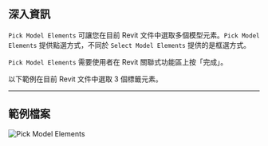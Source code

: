 ## 深入資訊
`Pick Model Elements` 可讓您在目前 Revit 文件中選取多個模型元素。`Pick Model Elements` 提供點選方式，不同於 `Select Model Elements` 提供的是框選方式。

`Pick Model Elements` 需要使用者在 Revit 關聯式功能區上按「完成」。

以下範例在目前 Revit 文件中選取 3 個標籤元素。
___
## 範例檔案

![Pick Model Elements](./Dynamo.Nodes.DSModelElementMultipleSelection_img.jpg)
